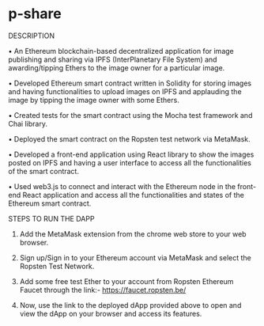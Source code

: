 # p-share
DESCRIPTION

• An Ethereum blockchain-based decentralized application for image publishing and sharing via IPFS (InterPlanetary File System) and awarding/tipping Ethers to the image owner for a particular image.

• Developed Ethereum smart contract written in Solidity for storing images and having functionalities to upload images on IPFS and applauding the image by tipping the image owner with some Ethers.

• Created tests for the smart contract using the Mocha test framework and Chai library.

• Deployed the smart contract on the Ropsten test network via MetaMask.

 • Developed a front-end application using React library to show the images posted on IPFS and having a user interface to access all the functionalities of the smart contract.

• Used web3.js to connect and interact with the Ethereum node in the front-end React application and access all the functionalities and states of the Ethereum smart contract.

STEPS TO RUN THE DAPP

1) Add the MetaMask extension from the chrome web store to your web browser.

2) Sign up/Sign in to your Ethereum account via MetaMask and select the Ropsten Test Network.

3) Add some free test Ether to your account from Ropsten Ethereum Faucet through the link:- https://faucet.ropsten.be/

4) Now, use the link to the deployed dApp provided above to open and view the dApp on your browser and access its features.
